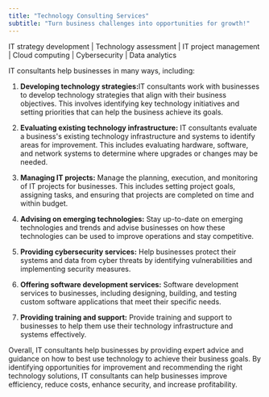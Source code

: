 ```yaml
---
title: "Technology Consulting Services"
subtitle: "Turn business challenges into opportunities for growth!"
---
```


<div class="container grid">
  <span class="section__title h2">
  IT strategy development | Technology assessment | IT project management | Cloud computing | Cybersecurity | Data analytics
  </span>
  <p>IT consultants help businesses in many ways, including:</p><ol><li>
  <p><b class='main-color'>Developing technology strategies:</b>IT consultants work with businesses to develop technology strategies that align with their business objectives. This involves identifying key technology initiatives and setting priorities that can help the business achieve its goals.</p></li><li><p><b class='main-color'>Evaluating existing technology infrastructure:</b> IT consultants evaluate a business's existing technology infrastructure and systems to identify areas for improvement. This includes evaluating hardware, software, and network systems to determine where upgrades or changes may be needed.</p></li><li><p><b class='main-color'>Managing IT projects:</b> Manage the planning, execution, and monitoring of IT projects for businesses. This includes setting project goals, assigning tasks, and ensuring that projects are completed on time and within budget.</p></li><li><p><b class='main-color'>Advising on emerging technologies:</b> Stay up-to-date on emerging technologies and trends and advise businesses on how these technologies can be used to improve operations and stay competitive.</p></li><li><p><b class='main-color'>Providing cybersecurity services:</b> Help businesses protect their systems and data from cyber threats by identifying vulnerabilities and implementing security measures.</p></li><li><p><b class='main-color'>Offering software development services:</b> Software development services to businesses, including designing, building, and testing custom software applications that meet their specific needs.</p></li><li><p><b class='main-color'>Providing training and support:</b> Provide training and support to businesses to help them use their technology infrastructure and systems effectively.</p></li></ol><p>Overall, IT consultants help businesses by providing expert advice and guidance on how to best use technology to achieve their business goals. By identifying opportunities for improvement and recommending the right technology solutions, IT consultants can help businesses improve efficiency, reduce costs, enhance security, and increase profitability.</p>

</div>
